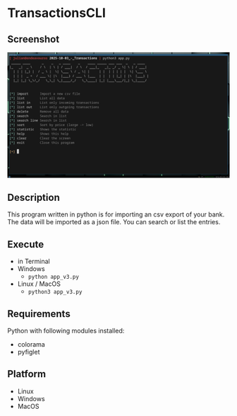 # TransactionsCLI

## Screenshot
![image info](./screenshot.png)

## Description
This program written in python is for importing an csv export of your bank. The data will be imported as a json file. You can search or list the entries.

## Execute
- in Terminal
- Windows
  - ```python app_v3.py```
- Linux / MacOS
  - ```python3 app_v3.py```

## Requirements
Python with following modules installed:
- colorama
- pyfiglet

## Platform
- Linux
- Windows
- MacOS
